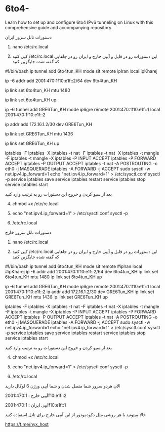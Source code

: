 # 6to4-
Learn how to set up and configure 6to4 IPv6 tunneling on Linux with this comprehensive guide and accompanying repository. 


 دستورات تانل سرور ایران

1) nano /etc/rc.local

2) کپی کنید /etc/rc.local این دستورات رو در فایل 
و آیپی خارج و ایران رو در جاهایی که گفته شده جایگزین کنید

#!/bin/bash
ip tunnel add 6to4tun_KH mode sit remote ipIran local ipKharej

ip -6 addr add 2001:470:1f10:e1f::2/64 dev 6to4tun_KH

ip link set 6to4tun_KH mtu 1480

ip link set 6to4tun_KH up


ip -6 tunnel add GRE6Tun_KH mode ip6gre remote 2001:470:1f10:e1f::1 local 2001:470:1f10:e1f::2

ip addr add 172.16.1.2/30 dev GRE6Tun_KH

ip link set GRE6Tun_KH mtu 1436

ip link set GRE6Tun_KH up



iptables -F
iptables -X
iptables -t nat -F
iptables -t nat -X
iptables -t mangle -F
iptables -t mangle -X
iptables -P INPUT ACCEPT
iptables -P FORWARD ACCEPT
iptables -P OUTPUT ACCEPT
iptables -t nat -A POSTROUTING -o eth0 -j MASQUERADE
iptables -A FORWARD  -j ACCEPT
sudo sysctl -w net.ipv4.ip_forward=1
echo "net.ipv4.ip_forward=1" > /etc/sysctl.conf
sysctl -p
service iptables save
service iptables restart
service iptables stop
service iptables start

بعد از سیو کردن و خروج این دستورات رو به ترتیب وارد کنید

4) chmod +x /etc/rc.local

5) echo "net.ipv4.ip_forward=1" > /etc/sysctl.conf sysctl -p

6) /etc/rc.local



دستورات تانل سرور خارج

1) nano /etc/rc.local

2) کپی کنید /etc/rc.local این دستورات رو در فایل 
و آیپی خارج و ایران رو در جاهایی که گفته شده جایگزین کنید

#!/bin/bash
ip tunnel add 6to4tun_KH mode sit remote #ipIran local #ipKharej
ip -6 addr add 2001:470:1f10:e1f::2/64 dev 6to4tun_KH
ip link set 6to4tun_KH mtu 1480
ip link set 6to4tun_KH up

ip -6 tunnel add GRE6Tun_KH mode ip6gre remote 2001:470:1f10:e1f::1 local 2001:470:1f10:e1f::2
ip addr add 172.16.1.2/30 dev GRE6Tun_KH
ip link set GRE6Tun_KH mtu 1436
ip link set GRE6Tun_KH up

iptables -F
iptables -X
iptables -t nat -F
iptables -t nat -X
iptables -t mangle -F
iptables -t mangle -X
iptables -P INPUT ACCEPT
iptables -P FORWARD ACCEPT
iptables -P OUTPUT ACCEPT
iptables -t nat -A POSTROUTING -o eth0 -j MASQUERADE
iptables -A FORWARD  -j ACCEPT
sudo sysctl -w net.ipv4.ip_forward=1
echo "net.ipv4.ip_forward=1" > /etc/sysctl.conf
sysctl -p
service iptables save
service iptables restart
service iptables stop
service iptables start

بعد از سیو کردن و خروج این دستورات رو به ترتیب وارد کنید

4) chmod +x /etc/rc.local

5) echo "net.ipv4.ip_forward=1" > /etc/sysctl.conf sysctl -p

6) /etc/rc.local


الان هردو سرور شما متصل شدن و شما آیپی ورژن 6 لوکال دارید

آیپی خارج : 
2001:470:1f10:e1f::2

آیپی ایران : 
2001:470:1f10:e1f::1

حالا میتونید با هر روشی مثل دکودمودور از این آیپی خارج برای تانل استفاده کنید


https://t.me/nyx_host